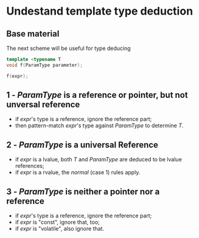 Undestand template type deduction
=================================

Base material
-------------

The next scheme will be useful for type deducing
```cpp
template <typename T
void f(ParamType parameter);

f(expr);
```

1 - *ParamType* is a reference or pointer, but not unversal reference
---------------------------------------------------------------------

- if *expr*'s type is a reference, ignore the reference part;
- then pattern-match *expr*'s type against *ParamType*
  to determine *T*.


2 - *ParamType* is a universal Reference
----------------------------------------

- if *expr* is a lvalue, both *T* and *ParamType* are deduced
  to be lvalue references;
- if *expr* is a rvalue, the *normal* (case 1) rules apply.


3 - *ParamType* is neither a pointer nor a reference
----------------------------------------------------

- if *expr*'s type is a reference, ignore the reference part;
- if *expr* is "const", ignore that, too;
- if *expr* is "volatile", also ignore that.
